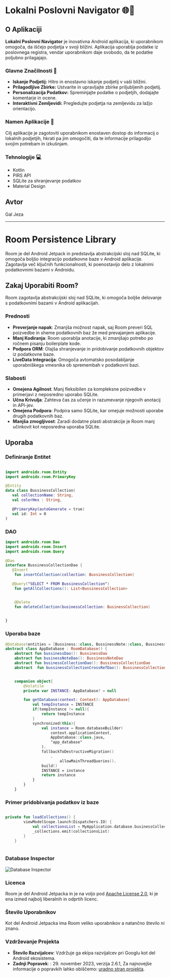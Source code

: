 # Lokalni Poslovni Navigator 🌐📍

## O Aplikaciji

**Lokalni Poslovni Navigator** je inovativna Android aplikacija, ki uporabnikom omogoča, da iščejo podjetja v svoji bližini. Aplikacija uporablja podatke iz poslovnega registra, vendar uporabnikom daje svobodo, da te podatke poljubno prilagajajo.

### Glavne Značilnosti 🌟

- **Iskanje Podjetij:** Hitro in enostavno iskanje podjetij v vaši bližini.
- **Prilagodljive Zbirke:** Ustvarite in upravljajte zbirke priljubljenih podjetij.
- **Personalizacija Podatkov:** Spreminjajte podatke o podjetjih, dodajajte komentarje in ocene.
- **Interaktivni Zemljevidi:** Pregledujte podjetja na zemljevidu za lažjo orientacijo.

### Namen Aplikacije 🎯

Cilj aplikacije je zagotoviti uporabnikom enostaven dostop do informacij o lokalnih podjetjih, hkrati pa jim omogočiti, da te informacije prilagodijo svojim potrebam in izkušnjam.

### Tehnologije 💻

- Kotlin
- PIRS API
- SQLite za shranjevanje podatkov
- Material Design

## Avtor

Gal Jeza

---
# Room Persistence Library

Room je del Android Jetpack in predstavlja abstrakcijski sloj nad SQLite, ki omogoča boljšo integracijo podatkovne baze v Android aplikacije. Zagotavlja več ključnih funkcionalnosti, ki poenostavijo delo z lokalnimi podatkovnimi bazami v Androidu.

## Zakaj Uporabiti Room?

Room zagotavlja abstrakcijski sloj nad SQLite, ki omogoča boljše delovanje s podatkovnimi bazami v Android aplikacijah. 

### Prednosti
- **Preverjanje napak**: Zmanjša možnost napak, saj Room preveri SQL poizvedbe in sheme podatkovnih baz že med prevajanjem aplikacije.
- **Manj Kodiranja**: Room uporablja anotacije, ki zmanjšajo potrebo po ročnem pisanju boilerplate kode.
- **Podpora ORM**: Olajša shranjevanje in pridobivanje podatkovnih objektov iz podatkovne baze.
- **LiveData Integracija**: Omogoča avtomatsko posodabljanje uporabniškega vmesnika ob spremembah v podatkovni bazi.

### Slabosti
- **Omejena Agilnost**: Manj fleksibilen za kompleksne poizvedbe v primerjavi z neposredno uporabo SQLite.
- **Učna Krivulja**: Zahteva čas za učenje in razumevanje njegovih anotacij in API-jev.
- **Omejena Podpora**: Podpira samo SQLite, kar omejuje možnosti uporabe drugih podatkovnih baz.
- **Manjša zmogljivost**: Zaradi dodatne plasti abstrakcije je Room manj učinkovit kot neposredna uporaba SQLite.

## Uporaba

### Definiranje Entitet

 ```kotlin

import androidx.room.Entity
import androidx.room.PrimaryKey

@Entity
data class BussinessCollection(
    val collectionName: String,
    val colorHex : String,

    @PrimaryKey(autoGenerate = true)
    val id: Int = 0
)


 ```
 ### DAO

 ```kotlin
 import androidx.room.Dao
import androidx.room.Insert
import androidx.room.Query

@Dao
interface BussinessCollectionDao {
    @Insert
     fun insertCollection(collection: BussinessCollection)

    @Query("SELECT * FROM BussinessCollection")
     fun getAllCollections(): List<BussinessCollection>


     @Delete 
     fun deleteCollection(businessCollection: BusinessCollection)
     

}
 ```



### Uporaba baze    
```kotlin
@Database(entities = [Bussiness::class, BussinessNote::class, BussinessCollection::class, BussinessCollectionCrossRef::class], version = 3)
abstract class AppDatabase : RoomDatabase() {
    abstract fun bussinessDao(): BussinessDao
    abstract fun businessNoteDao(): BussinessNoteDao
    abstract fun businessCollectionDao(): BussinessCollectionDao
    abstract  fun bussinessCollectionCrossRefDao(): BussinessCollectionCrossRefDao


    companion object{
        @Volatile
        private var INSTANCE: AppDatabase? = null

        fun getDatabase(context: Context): AppDatabase{
            val tempInstance = INSTANCE
            if(tempInstance != null){
                return tempInstance
            }
            synchronized(this){
                val instance = Room.databaseBuilder(
                    context.applicationContext,
                    AppDatabase::class.java,
                    "app_database"
                ).
                fallbackToDestructiveMigration()
                    .
                        allowMainThreadQueries().
                build()
                INSTANCE = instance
                return instance
            }
        }
    }

```


### Primer pridobivanja podatkov iz baze
```kotlin

private fun loadCollections() {
        viewModelScope.launch(Dispatchers.IO) {
            val collectionsList = MyApplication.database.businessCollectionDao().getAllCollections()
            _collections.emit(collectionsList)
        }
    }
    
```

### Database Inspector
![Database Inspector](https://i.imgur.com/Ir59raO.png)
 



### Licenca
Room je del Android Jetpacka in je na voljo pod [Apache License 2.0](https://www.apache.org/licenses/LICENSE-2.0), ki je ena izmed najbolj liberalnih in odprtih licenc.

### Število Uporabnikov
Kot del Android Jetpacka ima Room veliko uporabnikov a natančno število ni znano.

### Vzdrževanje Projekta
- **Število Razvijalcev**: Vzdržuje ga ekipa razvijalcev pri Googlu kot del Android ekosistema.
- **Zadnji Popravek**: : 29. november 2023, verzija 2.6.1, Za najnovejše informacije o popravkih lahko obiščemo: [uradno stran projekta](https://developer.android.com/jetpack/androidx/releases/room).


